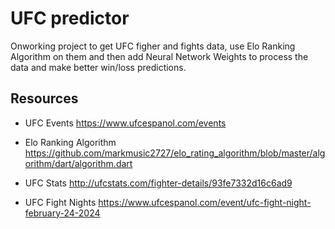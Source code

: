 # UFC predictor

Onworking project to get UFC figher and fights data, use Elo Ranking Algorithm on them and then add Neural Network Weights to process the data and make better win/loss predictions.

## Resources

- UFC Events
  https://www.ufcespanol.com/events

- Elo Ranking Algorithm
  https://github.com/markmusic2727/elo_rating_algorithm/blob/master/algorithm/dart/algorithm.dart

- UFC Stats
  http://ufcstats.com/fighter-details/93fe7332d16c6ad9

- UFC Fight Nights
  https://www.ufcespanol.com/event/ufc-fight-night-february-24-2024
